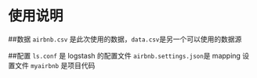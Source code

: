 # 使用说明
##数据
`airbnb.csv` 是此次使用的数据，`data.csv`是另一个可以使用的数据源

##配置
`ls.conf` 是 logstash 的配置文件
`airbnb.settings.json`是 mapping 设置文件
`myairbnb` 是项目代码

